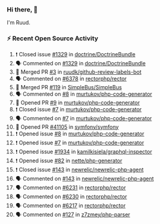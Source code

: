 ### Hi there, 👋

I'm Ruud.
 
### :zap: Recent Open Source Activity

<!--START_SECTION:activity-->
1. ❗️ Closed issue [#1329](https://github.com/doctrine/DoctrineBundle/issues/1329) in [doctrine/DoctrineBundle](https://github.com/doctrine/DoctrineBundle)
2. 🗣 Commented on [#1329](https://github.com/doctrine/DoctrineBundle/issues/1329) in [doctrine/DoctrineBundle](https://github.com/doctrine/DoctrineBundle)
3. 🎉 Merged PR [#3](https://github.com/ruudk/github-review-labels-bot/pull/3) in [ruudk/github-review-labels-bot](https://github.com/ruudk/github-review-labels-bot)
4. 🗣 Commented on [#6378](https://github.com/rectorphp/rector/issues/6378) in [rectorphp/rector](https://github.com/rectorphp/rector)
5. 🎉 Merged PR [#119](https://github.com/SimpleBus/SimpleBus/pull/119) in [SimpleBus/SimpleBus](https://github.com/SimpleBus/SimpleBus)
6. 🗣 Commented on [#8](https://github.com/murtukov/php-code-generator/issues/8) in [murtukov/php-code-generator](https://github.com/murtukov/php-code-generator)
7. 💪 Opened PR [#9](https://github.com/murtukov/php-code-generator/pull/9) in [murtukov/php-code-generator](https://github.com/murtukov/php-code-generator)
8. ❗️ Closed issue [#7](https://github.com/murtukov/php-code-generator/issues/7) in [murtukov/php-code-generator](https://github.com/murtukov/php-code-generator)
9. 🗣 Commented on [#7](https://github.com/murtukov/php-code-generator/issues/7) in [murtukov/php-code-generator](https://github.com/murtukov/php-code-generator)
10. 💪 Opened PR [#41105](https://github.com/symfony/symfony/pull/41105) in [symfony/symfony](https://github.com/symfony/symfony)
11. ❗️ Opened issue [#8](https://github.com/murtukov/php-code-generator/issues/8) in [murtukov/php-code-generator](https://github.com/murtukov/php-code-generator)
12. ❗️ Opened issue [#7](https://github.com/murtukov/php-code-generator/issues/7) in [murtukov/php-code-generator](https://github.com/murtukov/php-code-generator)
13. ❗️ Opened issue [#1934](https://github.com/kamilkisiela/graphql-inspector/issues/1934) in [kamilkisiela/graphql-inspector](https://github.com/kamilkisiela/graphql-inspector)
14. ❗️ Opened issue [#82](https://github.com/nette/php-generator/issues/82) in [nette/php-generator](https://github.com/nette/php-generator)
15. ❗️ Closed issue [#143](https://github.com/newrelic/newrelic-php-agent/issues/143) in [newrelic/newrelic-php-agent](https://github.com/newrelic/newrelic-php-agent)
16. 🗣 Commented on [#143](https://github.com/newrelic/newrelic-php-agent/issues/143) in [newrelic/newrelic-php-agent](https://github.com/newrelic/newrelic-php-agent)
17. 🗣 Commented on [#6231](https://github.com/rectorphp/rector/issues/6231) in [rectorphp/rector](https://github.com/rectorphp/rector)
18. 🗣 Commented on [#6230](https://github.com/rectorphp/rector/issues/6230) in [rectorphp/rector](https://github.com/rectorphp/rector)
19. 🗣 Commented on [#6217](https://github.com/rectorphp/rector/issues/6217) in [rectorphp/rector](https://github.com/rectorphp/rector)
20. 🗣 Commented on [#127](https://github.com/z7zmey/php-parser/issues/127) in [z7zmey/php-parser](https://github.com/z7zmey/php-parser)
<!--END_SECTION:activity-->

